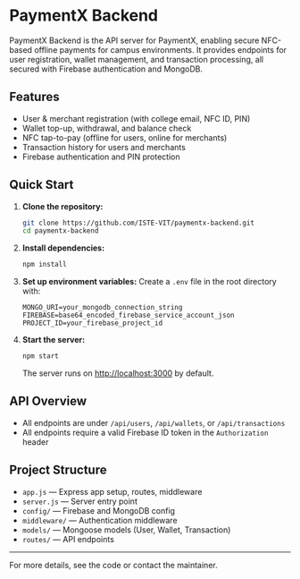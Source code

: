 # PaymentX Backend

PaymentX Backend is the API server for PaymentX, enabling secure NFC-based offline payments for campus environments. It provides endpoints for user registration, wallet management, and transaction processing, all secured with Firebase authentication and MongoDB.

## Features
- User & merchant registration (with college email, NFC ID, PIN)
- Wallet top-up, withdrawal, and balance check
- NFC tap-to-pay (offline for users, online for merchants)
- Transaction history for users and merchants
- Firebase authentication and PIN protection

## Quick Start

1. **Clone the repository:**
   ```bash
   git clone https://github.com/ISTE-VIT/paymentx-backend.git
   cd paymentx-backend
   ```
2. **Install dependencies:**
   ```bash
   npm install
   ```
3. **Set up environment variables:**
   Create a `.env` file in the root directory with:
   ```env
   MONGO_URI=your_mongodb_connection_string
   FIREBASE=base64_encoded_firebase_service_account_json
   PROJECT_ID=your_firebase_project_id
   ```
   
4. **Start the server:**
   ```bash
   npm start
   ```
   The server runs on [http://localhost:3000](http://localhost:3000) by default.

## API Overview
- All endpoints are under `/api/users`, `/api/wallets`, or `/api/transactions`
- All endpoints require a valid Firebase ID token in the `Authorization` header

## Project Structure
- `app.js` — Express app setup, routes, middleware
- `server.js` — Server entry point
- `config/` — Firebase and MongoDB config
- `middleware/` — Authentication middleware
- `models/` — Mongoose models (User, Wallet, Transaction)
- `routes/` — API endpoints

---

For more details, see the code or contact the maintainer.
